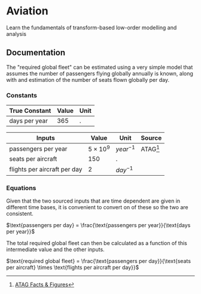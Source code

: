 # Aviation

Learn the fundamentals of transform-based low-order modelling and analysis

## Documentation

The "required global fleet" can be estimated using a very simple model that assumes the number of passengers flying globally annually is known, along with and estimation of the number of seats flown globally per day.

### Constants

| True Constant | Value | Unit |
| ------------- | ----- | ---- |
| days per year | $365$ | .    |

| Inputs                       | Value           | Unit        | Source   |
| ---------------------------- | --------------- | ----------- | -------- |
| passengers per year          | $5 \times 10^9$ | $year^{-1}$ | ATAG[^1] |
| seats per aircraft           | $150$           | .           |          |
| flights per aircraft per day | $2$             | $day^{-1}$  |          |

### Equations

Given that the two sourced inputs that are time dependent are given in different time bases, it is convenient to convert on of these so the two are consistent.

$\text{passengers per day} = \frac{\text{passengers per year}}{\text{days per year}}$

The total required global fleet can then be calculated as a function of this intermediate value and the other inputs.

$\text{required global fleet} = \frac{\text{passengers per day}}{\text{seats per aircraft} \times \text{flights per aircraft per day}}$

[^1]: [ATAG Facts & Figures](https://atag.org/facts-figures)

